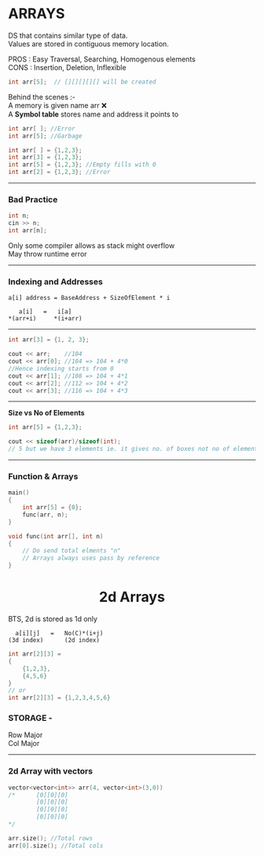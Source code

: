 # ARRAYS

DS that contains similar type of data.  
Values are stored in contiguous memory location.

PROS : Easy Traversal, Searching, Homogenous elements  
CONS : Insertion, Deletion, Inflexible

```c++
int arr[5];  // [][][][][] will be created
```

Behind the scenes :-  
A memory is given name arr ❌  
A **Symbol table** stores name and address it points to

```c++
int arr[ ]; //Error
int arr[5]; //Garbage

int arr[ ] = {1,2,3};
int arr[3] = {1,2,3};
int arr[5] = {1,2,3}; //Empty fills with 0
int arr[2] = {1,2,3}; //Error
```
---
### Bad Practice
```c++
int n;
cin >> n;
int arr[n]; 
```
Only some compiler allows as stack might overflow  
May throw runtime error

---

### Indexing and Addresses

    a[i] address = BaseAddress + SizeOfElement * i

       a[i]   =   i[a]
    *(arr+i)     *(i+arr)
---
```c++
int arr[3] = {1, 2, 3};

cout << arr;    //104
cout << arr[0]; //104 => 104 + 4*0
//Hence indexing starts from 0
cout << arr[1]; //108 => 104 + 4*1
cout << arr[2]; //112 => 104 + 4*2
cout << arr[3]; //116 => 104 + 4*3
```
---
**Size vs No of Elements**
```c++
int arr[5] = {1,2,3};

cout << sizeof(arr)/sizeof(int); 
// 5 but we have 3 elements ie. it gives no. of boxes not no of elements
```
---
### Function & Arrays

```c++
main() 
{
    int arr[5] = {0};
    func(arr, n);
}

void func(int arr[], int n)
{
    // Do send total elments "n"
    // Arrays always uses pass by reference
}

```


# <center>2d Arrays
BTS, 2d is stored as 1d only

      a[i][j]   =   No(C)*(i+j)
    (3d index)      (2d index)


```c++
int arr[2][3] = 
{
    {1,2,3},
    {4,5,6}
}
// or
int arr[2][3] = {1,2,3,4,5,6}
```

### STORAGE - 
Row Major  
Col Major

---
### 2d Array with vectors
```c++
vector<vector<int>> arr(4, vector<int>(3,0))
/*      [0][0][0]
        [0][0][0]
        [0][0][0]
        [0][0][0]
*/

arr.size(); //Total rows
arr[0].size(); //Total cols
```
